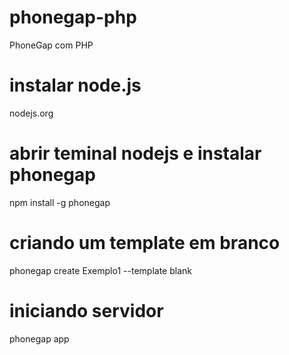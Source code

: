 # phonegap-php
PhoneGap  com PHP

# instalar node.js
nodejs.org

# abrir teminal nodejs e instalar phonegap
npm install -g phonegap

# criando um template em branco
phonegap create Exemplo1 --template blank

# iniciando servidor
phonegap app

